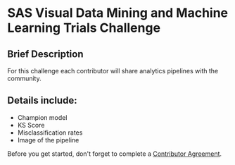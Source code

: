 # SAS Visual Data Mining and Machine Learning Trials Challenge
## Brief Description
For this challenge each contributor will share analytics pipelines with the community. 
## Details include: 
* Champion model
* KS Score
* Misclassification rates
* Image of the pipeline

Before you get started, don't forget to complete a [Contributor Agreement](https://github.com/sassoftware/vdmml-trials-challenge/blob/master/ContributorAgreement.pdf).


